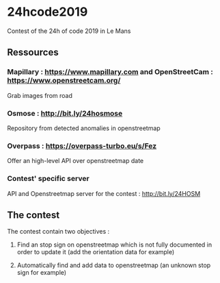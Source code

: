 # 24hcode2019

Contest of the 24h of code 2019 in Le Mans

## Ressources

### Mapillary : https://www.mapillary.com and OpenStreetCam : https://www.openstreetcam.org/

Grab images from road

### Osmose : http://bit.ly/24hosmose

Repository from detected anomalies in openstreetmap

### Overpass : https://overpass-turbo.eu/s/Fez

Offer an high-level API over openstreetmap date

### Contest' specific server

API and Openstreetmap server for the contest : http://bit.ly/24HOSM

## The contest

The contest contain two objectives :

1. Find an stop sign on openstreetmap which is not fully documented in order to update it (add the orientation data for example)

2. Automatically find and add data to openstreetmap (an unknown stop sign for example)
